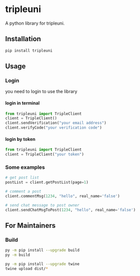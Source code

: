 # tripleuni
A python library for tripleuni.
## Installation
```bash
pip install tripleuni
```

## Usage
### Login
you need to login to use the library
#### login in terminal
```python
from tripleuni import TripleClient
client = TripleClient()
client.sendVerification("your email address")
client.verifyCode("your verification code")
```
#### login by token
```python
from tripleuni import TripleClient
client = TripleClient("your token")
```

### Some examples
```python
# get post list
postList = client.getPostList(page=1)

# comment a post
client.commentMsg(1234, "hello", real_name='false')

# send chat message to post owner
client.sendChatMsgToPost(1234, "hello", real_name='false')
```

## For Maintainers

### Build
```bash
py -m pip install --upgrade build
py -m build
```

```bash
py -m pip install --upgrade twine
twine upload dist/*
```

